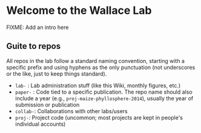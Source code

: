 # Welcome to the Wallace Lab

FIXME: Add an intro here

## Guite to repos
All repos in the lab follow a standard naming convention, starting with a specific prefix and using hyphens as the only punctuation (not underscores or the like, just to keep things standard).
* `lab-` : Lab administration stuff (like this Wiki, monthly figures, etc.)
* `paper-` : Code tied to a specific publication. The repo name should also include a year (e.g., `proj-maize-phyllosphere-2014`), usually the year of submission or publication
* `collab-`: Collaborations with other labs/users
* `proj-`: Project code (uncommon; most projects are kept in people's individual accounts)
